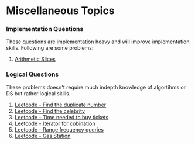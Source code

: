 # Miscellaneous Topics

### Implementation Questions

These questions are implementation heavy and will improve implementation skills. Following are some problems:

1. [Arithmetic Slices](https://leetcode.com/problems/arithmetic-slices/)

### Logical Questions

These problems doesn't require much indepth knowledge of algortihms or DS but rather logical skills.

1. [Leetcode - Find the duplicate number](https://leetcode.com/problems/find-the-duplicate-number/)
2. [Leetcode - Find the celebrity](https://www.lintcode.com/problem/645/)
3. [Leetcode - Time needed to buy tickets](https://leetcode.com/problems/time-needed-to-buy-tickets/)
4. [Leetcode - Iterator for cobination](https://leetcode.com/problems/iterator-for-combination/)
5. [Leetcode - Range frequency queries](https://leetcode.com/problems/range-frequency-queries/)
6. [Leetcode - Gas Station](https://leetcode.com/problems/gas-station/)
